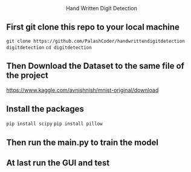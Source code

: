 <center>Hand Written Digit Detection</center>

## First git clone this repo to your local machine
`git clone https://github.com/PalashCoder/handwrittendigitdetection digitdetection`
`cd digitdetection`

## Then Download the Dataset to the same file of the project
 https://www.kaggle.com/avnishnish/mnist-original/download

## Install the packages

`pip install scipy`
`pip install pillow`

## Then run the main.py to train the model
## At last run the GUI and test